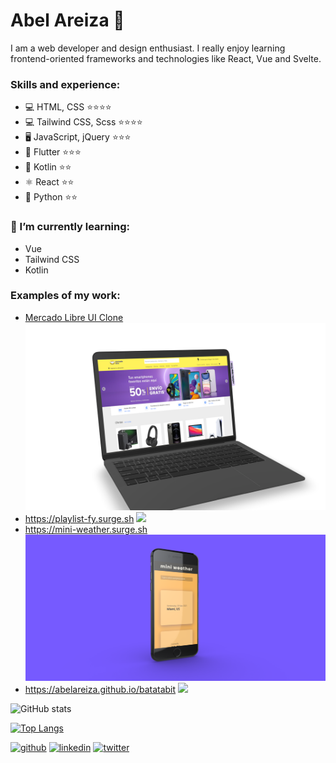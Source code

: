 # Abel Areiza 👋

I am a web developer and design enthusiast. I really enjoy learning frontend-oriented frameworks and technologies like React, Vue and Svelte.

### Skills and experience:
* 💻 HTML, CSS ⭐️⭐️⭐️⭐️
* 💻 Tailwind CSS, Scss ⭐️⭐️⭐️⭐️
* 🖥 JavaScript, jQuery ⭐️⭐️⭐️
* 📱 Flutter ⭐️⭐️⭐️
* 📱 Kotlin ⭐️⭐️
* ⚛ React ⭐️⭐️
* 🐍 Python ⭐️⭐️

### 🌱 I’m currently learning:
* Vue
* Tailwind CSS
* Kotlin

### Examples of my work:
* [Mercado Libre UI Clone](https://github.com/abelareiza/mercado-libre-ui-clone)
    <img src="https://raw.githubusercontent.com/abelareiza/mercado-libre-ui-clone/master/custom/assets/mockup/ML%20UI%20Clone%20PNG.png">
* https://playlist-fy.surge.sh
    <img src="https://github.com/abelareiza/playlist-fy/blob/master/playlist-fy_mockup.png">
* https://mini-weather.surge.sh
    <img src="https://github.com/abelareiza/mini-weather/blob/main/mini-weather_mockup.png">
* https://abelareiza.github.io/batatabit
    <img src="https://github.com/abelareiza/batatabit/blob/master/batatabit_mockup.jpg">

![GitHub stats](https://github-readme-stats.vercel.app/api?username=abelareiza&show_icons=true)

[![Top Langs](https://github-readme-stats.vercel.app/api/top-langs/?username=abelareiza)](https://github.com/anuraghazra/github-readme-stats)

[<img src='https://cdn.jsdelivr.net/npm/simple-icons@3.0.1/icons/github.svg' alt='github' height='40'>](https://github.com/abelareiza)  [<img src='https://cdn.jsdelivr.net/npm/simple-icons@3.0.1/icons/linkedin.svg' alt='linkedin' height='40'>](https://www.linkedin.com/in/https://www.linkedin.com/in/abel-areiza//)  [<img src='https://cdn.jsdelivr.net/npm/simple-icons@3.0.1/icons/twitter.svg' alt='twitter' height='40'>](https://twitter.com/https://twitter.com/Enjuavel)  

